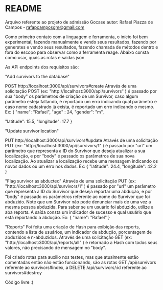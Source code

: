 # README

Arquivo referente ao projeto de admissão Gocase
autor: Rafael Piazza de Campos - rafapcamposgm@gmail.com

Como primeiro contato com a linguagem e ferramenta, o início foi bem experimental, fazendo manualmente e vendo seus resultados, fazendo por generates e vendo seus resultados, fazendo chamada de métodos dentro e fora do escopo para observar como a ferramenta reage.
Abaixo consta como usar, quais as rotas e saídas json.

As API endpoints dos requisitos são:

"Add survivors to the database"

POST http://localhost:3000/api/survivors#create
Através de uma solicitação POST (ex: "http://localhost:3000/api/survivors" ) é passado por sua "body" os parâmetros de criação de um Survivor, caso algum parâmetro esteja faltando, é reportado um erro indicando qual parâmetro e caso nome cadastrado já exista, é reportado um erro indicando o mesmo.
Ex:
{ 
"name": "Rafael",
"age" : 24,
"gender": "m",

"latitude": 15.5,
"longitude": 17.7
}


"Update survivor location"

PUT http://localhost:3000/api/survivors#update
Através de uma solicitação PUT (ex: "http://localhost:3000/api/survivors/1" ) é passado por "url" um parâmetro que representa a ID do Survivor que deseja atualizar a sua localização, e por "body" é passado os parâmetros de sua nova localização. Ao atualizar a localização recebe uma mensagem indicando os novos dados ou um erro nos dados.
Ex:
{
"latitude": 24.4,
"longitude": 42.2
}

"Flag survivor as abducted"
Através de uma solicitação PUT (ex: "http://localhost:3000/api/survivors/1" ) é passado por "url" um parâmetro que representa a ID do Survivor que deseja reportar uma abdução, e por "body" é passado os parâmetros referente ao nome do Survivor que foi abduzido. Note que um Survivor não pode denunciar mais de uma vez a mesma pessoa abduzida. Para saber se um usuário foi abduzido, utilize a aba reports. A saída consta um indicador de sucesso e qual usuário que está reportando a abdução.
Ex:
{
"name": "Rafael"
}

"Reports"
Foi feita uma criação de Hash para exibição das reports, contendo a lista de usuários, um indicador de abdução, porcentagem de abduzidos e n-abduzidos. Através de uma solicitação GET (ex: "http://localhost:3000/api/reports/all" ) é retornado a Hash com todos seus valores, não precisando de mensagem no "body".

Foi criado rotas para auxilio nos testes, mas que atualmente estão comentadas então não estão funcionando, são as rotas GET /api/survivors referente ao survivors#index, a DELETE /api/survivors/:id referente ao survivors#destroy

Código livre :)
